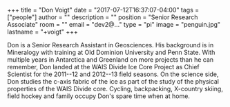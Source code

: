 +++
title = "Don Voigt"
date = "2017-07-12T16:37:07-04:00"
tags = ["people"]
author = ""
description = ""
position = "Senior Research Associate"
room = ""
email = "dev2@..."
type = "pi"
image = "penguin.jpg"
lastname = "+voigt"
+++

Don is a Senior Research Assistant in Geosciences. His background is in Mineralogy with training at Old Dominion University and Penn State. With multiple years in Antarctica and Greenland on more projects than he can remember, Don landed at the WAIS Divide Ice Core Project as Chief Scientist for the 2011--12 and 2012--13 field seasons. On the science side, Don studies the c-axis fabric of the ice as part of the study of the physical properties of the WAIS Divide core. Cycling, backpacking, X-country skiing, field hockey and family occupy Don's spare time when at home.

